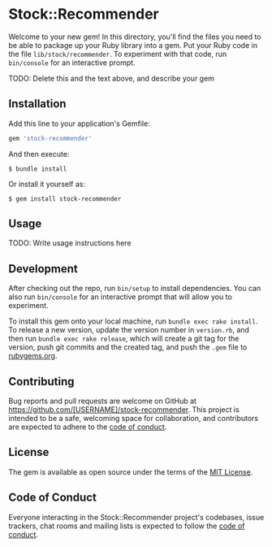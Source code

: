 # Stock::Recommender

Welcome to your new gem! In this directory, you'll find the files you need to be able to package up your Ruby library into a gem. Put your Ruby code in the file `lib/stock/recommender`. To experiment with that code, run `bin/console` for an interactive prompt.

TODO: Delete this and the text above, and describe your gem

## Installation

Add this line to your application's Gemfile:

```ruby
gem 'stock-recommender'
```

And then execute:

    $ bundle install

Or install it yourself as:

    $ gem install stock-recommender

## Usage

TODO: Write usage instructions here

## Development

After checking out the repo, run `bin/setup` to install dependencies. You can also run `bin/console` for an interactive prompt that will allow you to experiment.

To install this gem onto your local machine, run `bundle exec rake install`. To release a new version, update the version number in `version.rb`, and then run `bundle exec rake release`, which will create a git tag for the version, push git commits and the created tag, and push the `.gem` file to [rubygems.org](https://rubygems.org).

## Contributing

Bug reports and pull requests are welcome on GitHub at https://github.com/[USERNAME]/stock-recommender. This project is intended to be a safe, welcoming space for collaboration, and contributors are expected to adhere to the [code of conduct](https://github.com/[USERNAME]/stock-recommender/blob/master/CODE_OF_CONDUCT.md).

## License

The gem is available as open source under the terms of the [MIT License](https://opensource.org/licenses/MIT).

## Code of Conduct

Everyone interacting in the Stock::Recommender project's codebases, issue trackers, chat rooms and mailing lists is expected to follow the [code of conduct](https://github.com/[USERNAME]/stock-recommender/blob/master/CODE_OF_CONDUCT.md).
